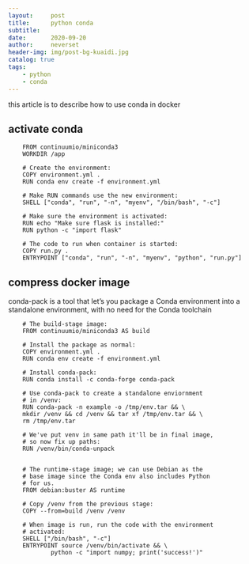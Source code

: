 ```yaml
---
layout:     post
title:      python conda
subtitle:   
date:       2020-09-20
author:     neverset
header-img: img/post-bg-kuaidi.jpg
catalog: true
tags:
    - python
    - conda
---
```


this article is to describe how to use conda in docker

## activate conda

        FROM continuumio/miniconda3
        WORKDIR /app

        # Create the environment:
        COPY environment.yml .
        RUN conda env create -f environment.yml

        # Make RUN commands use the new environment:
        SHELL ["conda", "run", "-n", "myenv", "/bin/bash", "-c"]

        # Make sure the environment is activated:
        RUN echo "Make sure flask is installed:"
        RUN python -c "import flask"

        # The code to run when container is started:
        COPY run.py .
        ENTRYPOINT ["conda", "run", "-n", "myenv", "python", "run.py"]

## compress docker image
conda-pack is a tool that let’s you package a Conda environment into a standalone environment, with no need for the Conda toolchain

        # The build-stage image:
        FROM continuumio/miniconda3 AS build

        # Install the package as normal:
        COPY environment.yml .
        RUN conda env create -f environment.yml

        # Install conda-pack:
        RUN conda install -c conda-forge conda-pack

        # Use conda-pack to create a standalone enviornment
        # in /venv:
        RUN conda-pack -n example -o /tmp/env.tar && \
        mkdir /venv && cd /venv && tar xf /tmp/env.tar && \
        rm /tmp/env.tar

        # We've put venv in same path it'll be in final image,
        # so now fix up paths:
        RUN /venv/bin/conda-unpack


        # The runtime-stage image; we can use Debian as the
        # base image since the Conda env also includes Python
        # for us.
        FROM debian:buster AS runtime

        # Copy /venv from the previous stage:
        COPY --from=build /venv /venv

        # When image is run, run the code with the environment
        # activated:
        SHELL ["/bin/bash", "-c"]
        ENTRYPOINT source /venv/bin/activate && \
                python -c "import numpy; print('success!')"
